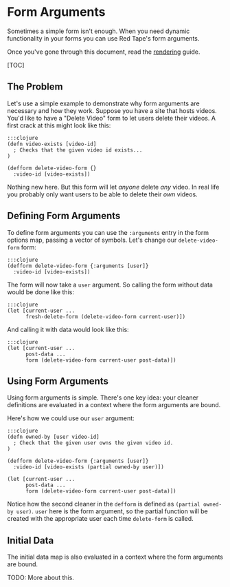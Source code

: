 Form Arguments
==============

Sometimes a simple form isn't enough.  When you need dynamic functionality in
your forms you can use Red Tape's form arguments.

Once you've gone through this document, read the [rendering](../rendering/)
guide.

[TOC]

The Problem
-----------

Let's use a simple example to demonstrate why form arguments are necessary and
how they work.  Suppose you have a site that hosts videos.  You'd like to have
a "Delete Video" form to let users delete their videos.  A first crack at this
might look like this:

    :::clojure
    (defn video-exists [video-id]
      ; Checks that the given video id exists...
    )

    (defform delete-video-form {}
      :video-id [video-exists])

Nothing new here.  But this form will let *anyone* delete *any* video.  In real
life you probably only want users to be able to delete their *own* videos.

Defining Form Arguments
-----------------------

To define form arguments you can use the `:arguments` entry in the form options
map, passing a vector of symbols.  Let's change our `delete-video-form` form:

    :::clojure
    (defform delete-video-form {:arguments [user]}
      :video-id [video-exists])

The form will now take a `user` argument.  So calling the form without data
would be done like this:

    :::clojure
    (let [current-user ...
          fresh-delete-form (delete-video-form current-user)])

And calling it with data would look like this:

    :::clojure
    (let [current-user ...
          post-data ...
          form (delete-video-form current-user post-data)])

Using Form Arguments
--------------------

Using form arguments is simple.  There's one key idea: your cleaner definitions
are evaluated in a context where the form arguments are bound.

Here's how we could use our `user` argument:

    :::clojure
    (defn owned-by [user video-id]
      ; Check that the given user owns the given video id.
    )

    (defform delete-video-form {:arguments [user]}
      :video-id [video-exists (partial owned-by user)])

    (let [current-user ...
          post-data ...
          form (delete-video-form current-user post-data)])

Notice how the second cleaner in the `defform` is defined as `(partial owned-by
user)`.  `user` here is the form argument, so the partial function will be
created with the appropriate user each time `delete-form` is called.

Initial Data
------------

The initial data map is also evaluated in a context where the form arguments are
bound.

TODO: More about this.
